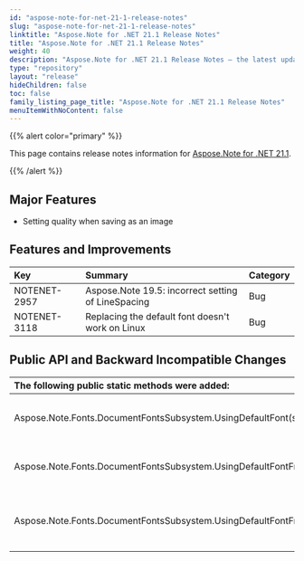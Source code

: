 ```yaml
---
id: "aspose-note-for-net-21-1-release-notes"
slug: "aspose-note-for-net-21-1-release-notes"
linktitle: "Aspose.Note for .NET 21.1 Release Notes"
title: "Aspose.Note for .NET 21.1 Release Notes"
weight: 40
description: "Aspose.Note for .NET 21.1 Release Notes – the latest updates and fixes."
type: "repository"
layout: "release"
hideChildren: false
toc: false
family_listing_page_title: "Aspose.Note for .NET 21.1 Release Notes"
menuItemWithNoContent: false
---
```


{{% alert color="primary" %}} 

This page contains release notes information for [Aspose.Note for .NET 21.1](https://releases.aspose.com/note/net/new-releases/aspose.note-for-.net-21.1/).

{{% /alert %}} 

## **Major Features**
- Setting quality when saving as an image
## **Features and Improvements**

|**Key**|**Summary**|**Category**|
| :- | :- | :- |
|NOTENET-2957|Aspose.Note 19.5: incorrect setting of LineSpacing|Bug|
|NOTENET-3118|Replacing the default font doesn't work on Linux|Bug|

## **Public API and Backward Incompatible Changes**

|**The following public static methods were added:**|**Description**|
| :- | :- |
|Aspose.Note.Fonts.DocumentFontsSubsystem.UsingDefaultFont(string,Dictionary<string,string>)|Create new DocumentFontsSubsystem instance using specified default font name.|
|Aspose.Note.Fonts.DocumentFontsSubsystem.UsingDefaultFontFromFile(string,Dictionary<string,string>)|Create new DocumentFontsSubsystem instance using a font from specified file as default.|
|Aspose.Note.Fonts.DocumentFontsSubsystem.UsingDefaultFontFromStream(Stream,Dictionary<string,string>)|Create new DocumentFontsSubsystem instance using a font from specified stream as default.|

